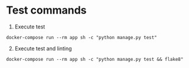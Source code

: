 # Test commands

1. Execute test
```shell
docker-compose run --rm app sh -c "python manage.py test"
```

2. Execute test and linting
```shell
docker-compose run --rm app sh -c "python manage.py test && flake8"
```